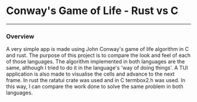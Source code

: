 # Conway's Game of Life - Rust vs C
---

### Overview
A very simple app is made using John Conway's game of life algorithm in C and rust.
The purpose of this project is to compare the look and feel of each of those languages.
The algorithm implemented in both languages are the same, although I tried to do it in the language's 'way of doing things'.
A TUI application is also made to visualise the cells and advance to the next frame.
In rust the ratatui crate was used and in C termbox2.h was used.
In this way, I can compare the work done to solve the same problem in both languages.

